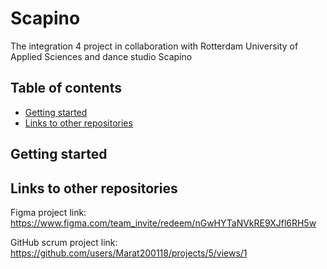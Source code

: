 # Scapino
The integration 4 project in collaboration with Rotterdam University of Applied Sciences and dance studio Scapino

## Table of contents
- [Getting started](#getting-started)
- [Links to other repositories](#links-to-other-repositories)

## Getting started


## Links to other repositories
Figma project link: https://www.figma.com/team_invite/redeem/nGwHYTaNVkRE9XJfl6RH5w

GitHub scrum project link: https://github.com/users/Marat200118/projects/5/views/1


